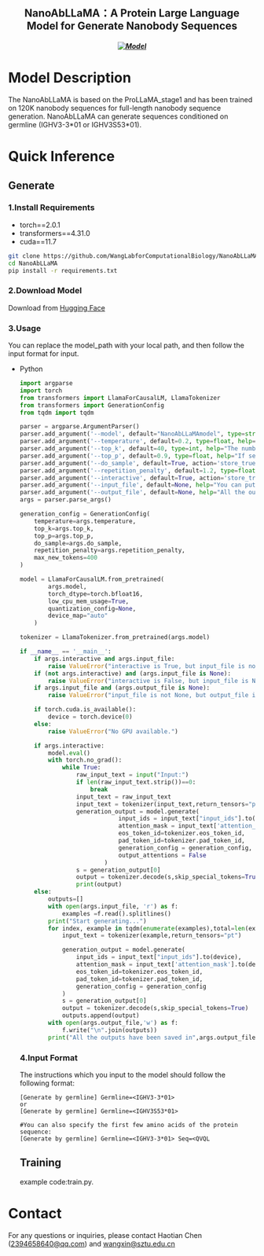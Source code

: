 <h2 align="center"> NanoAbLLaMA：A Protein Large Language Model for Generate Nanobody Sequences</h2>
<h5 align="center">
  
[![Model](https://img.shields.io/badge/🤗-Model_Download-blue.svg)](https://huggingface.co/Lab608/NanoAbLLaMA)

</h5>

# Model Description
The NanoAbLLaMA is based on the ProLLaMA_stage1 and has been trained on 120K nanobody sequences for full-length nanobody sequence generation.
NanoAbLLaMA can generate sequences conditioned on germline (IGHV3-3\*01 or IGHV3S53\*01).
# Quick Inference
  ## Generate
  ### 1.Install Requirements
  * torch==2.0.1
  * transformers==4.31.0
  * cuda==11.7
  ```bash
  git clone https://github.com/WangLabforComputationalBiology/NanoAbLLaMA.git
  cd NanoAbLLaMA
  pip install -r requirements.txt
  ```
  ### 2.Download Model
  Download from [Hugging Face](https://huggingface.co/Lab608/NanoAbLLaMA)
  ### 3.Usage
  You can replace the model_path with your local path, and then follow the input format for input.
  * Python
    ```python
    import argparse
    import torch
    from transformers import LlamaForCausalLM, LlamaTokenizer
    from transformers import GenerationConfig
    from tqdm import tqdm

    parser = argparse.ArgumentParser()
    parser.add_argument('--model', default="NanoAbLLaMAmodel", type=str, help="The local path of the model.")
    parser.add_argument('--temperature', default=0.2, type=float, help="The value used to regulate the probability of the next token; a higher temperature leads to more diverse text, but it may also result in untrustworthy content.")
    parser.add_argument('--top_k', default=40, type=int, help="The number of top-probability word tokens to retain for top-k filtering.")
    parser.add_argument('--top_p', default=0.9, type=float, help="If set to a floating-point number less than 1, only the most probable tokens whose cumulative probability reaches top_p or higher are retained for generation.")
    parser.add_argument('--do_sample', default=True, action='store_true', help="Whether to use sampling; otherwise, use greedy decoding.")
    parser.add_argument('--repetition_penalty', default=1.2, type=float, help="The parameter for repetition penalty, 1.0 indicates no penalty.")
    parser.add_argument('--interactive', default=True, action='store_true', help="If True, you can input instructions interactively. If False, the input instructions should be in the input_file.")
    parser.add_argument('--input_file', default=None, help="You can put all your input instructions in this file (one instruction per line).")
    parser.add_argument('--output_file', default=None, help="All the outputs will be saved in this file.")
    args = parser.parse_args()

    generation_config = GenerationConfig(
        temperature=args.temperature,
        top_k=args.top_k,
        top_p=args.top_p,
        do_sample=args.do_sample,
        repetition_penalty=args.repetition_penalty,
        max_new_tokens=400
    )

    model = LlamaForCausalLM.from_pretrained(
            args.model,
            torch_dtype=torch.bfloat16,
            low_cpu_mem_usage=True,
            quantization_config=None,
            device_map="auto"
        )

    tokenizer = LlamaTokenizer.from_pretrained(args.model)

    if __name__ == '__main__':
        if args.interactive and args.input_file:
            raise ValueError("interactive is True, but input_file is not None.")
        if (not args.interactive) and (args.input_file is None):
            raise ValueError("interactive is False, but input_file is None.")
        if args.input_file and (args.output_file is None):
            raise ValueError("input_file is not None, but output_file is None.")

        if torch.cuda.is_available():
            device = torch.device(0)
        else:
            raise ValueError("No GPU available.")

        if args.interactive:
            model.eval()
            with torch.no_grad():
                while True:
                    raw_input_text = input("Input:")
                    if len(raw_input_text.strip())==0:
                        break
                    input_text = raw_input_text
                    input_text = tokenizer(input_text,return_tensors="pt").to(device)
                    generation_output = model.generate(
                                input_ids = input_text["input_ids"].to(device),
                                attention_mask = input_text['attention_mask'].to(device),
                                eos_token_id=tokenizer.eos_token_id,
                                pad_token_id=tokenizer.pad_token_id,
                                generation_config = generation_config,
                                output_attentions = False
                            )
                    s = generation_output[0]
                    output = tokenizer.decode(s,skip_special_tokens=True)
                    print(output)
        else:
            outputs=[]
            with open(args.input_file, 'r') as f:
                examples =f.read().splitlines()
            print("Start generating...")
            for index, example in tqdm(enumerate(examples),total=len(examples)):
                input_text = tokenizer(example,return_tensors="pt")

                generation_output = model.generate(
                    input_ids = input_text["input_ids"].to(device),
                    attention_mask = input_text['attention_mask'].to(device),
                    eos_token_id=tokenizer.eos_token_id,
                    pad_token_id=tokenizer.pad_token_id,
                    generation_config = generation_config
                )
                s = generation_output[0]
                output = tokenizer.decode(s,skip_special_tokens=True)
                outputs.append(output)
            with open(args.output_file,'w') as f:
                f.write("\n".join(outputs))
            print("All the outputs have been saved in",args.output_file)
    ```
    ### 4.Input Format
    The instructions which you input to the model should follow the following format:
    ```text
    [Generate by germline] Germline=<IGHV3-3*01>
    or
    [Generate by germline] Germline=<IGHV3S53*01>
    ```
    ```text
    #You can also specify the first few amino acids of the protein sequence:
    [Generate by germline] Germline=<IGHV3-3*01> Seq=<QVQL
    ```
    ## Training
      example code:train.py.
# Contact
For any questions or inquiries, please contact Haotian Chen (2394658640@qq.com) and wangxin@sztu.edu.cn
